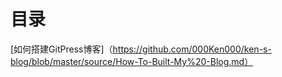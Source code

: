 # 目录
[如何搭建GitPress博客]（https://github.com/000Ken000/ken-s-blog/blob/master/source/How-To-Built-My%20-Blog.md）
